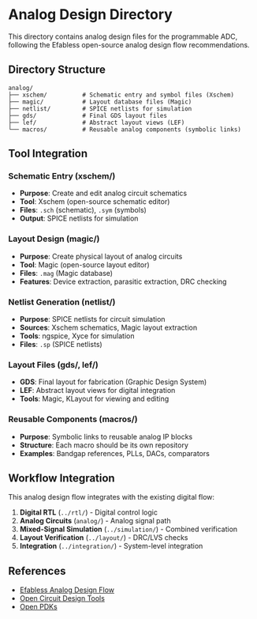 # Analog Design Directory

This directory contains analog design files for the programmable ADC, following the Efabless open-source analog design flow recommendations.

## Directory Structure

```
analog/
├── xschem/          # Schematic entry and symbol files (Xschem)
├── magic/           # Layout database files (Magic)
├── netlist/         # SPICE netlists for simulation
├── gds/             # Final GDS layout files
├── lef/             # Abstract layout views (LEF)
└── macros/          # Reusable analog components (symbolic links)
```

## Tool Integration

### Schematic Entry (xschem/)
- **Purpose**: Create and edit analog circuit schematics
- **Tool**: Xschem (open-source schematic editor)
- **Files**: `.sch` (schematic), `.sym` (symbols)
- **Output**: SPICE netlists for simulation

### Layout Design (magic/)
- **Purpose**: Create physical layout of analog circuits
- **Tool**: Magic (open-source layout editor)
- **Files**: `.mag` (Magic database)
- **Features**: Device extraction, parasitic extraction, DRC checking

### Netlist Generation (netlist/)
- **Purpose**: SPICE netlists for circuit simulation
- **Sources**: Xschem schematics, Magic layout extraction
- **Tools**: ngspice, Xyce for simulation
- **Files**: `.sp` (SPICE netlists)

### Layout Files (gds/, lef/)
- **GDS**: Final layout for fabrication (Graphic Design System)
- **LEF**: Abstract layout views for digital integration
- **Tools**: Magic, KLayout for viewing and editing

### Reusable Components (macros/)
- **Purpose**: Symbolic links to reusable analog IP blocks
- **Structure**: Each macro should be its own repository
- **Examples**: Bandgap references, PLLs, DACs, comparators

## Workflow Integration

This analog design flow integrates with the existing digital flow:

1. **Digital RTL** (`../rtl/`) - Digital control logic
2. **Analog Circuits** (`analog/`) - Analog signal path
3. **Mixed-Signal Simulation** (`../simulation/`) - Combined verification
4. **Layout Verification** (`../layout/`) - DRC/LVS checks
5. **Integration** (`../integration/`) - System-level integration

## References

- [Efabless Analog Design Flow](http://opencircuitdesign.com/analog_flow/index.html)
- [Open Circuit Design Tools](http://opencircuitdesign.com/)
- [Open PDKs](https://github.com/google/skywater-pdk) 